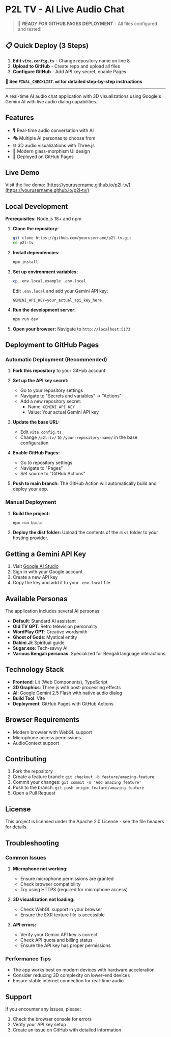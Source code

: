 # P2L TV - AI Live Audio Chat

> 🚀 **READY FOR GITHUB PAGES DEPLOYMENT** - All files configured and tested!

## 📋 Quick Deploy (3 Steps)

1. **Edit `vite.config.ts`** - Change repository name on line 8
2. **Upload to GitHub** - Create repo and upload all files  
3. **Configure GitHub** - Add API key secret, enable Pages

**📖 See `FINAL_CHECKLIST.md` for detailed step-by-step instructions**

---

A real-time AI audio chat application with 3D visualizations using Google's Gemini AI with live audio dialog capabilities.

## Features

- 🎙️ Real-time audio conversation with AI
- 🎭 Multiple AI personas to choose from
- 🌐 3D audio visualizations with Three.js
- 🎨 Modern glass-morphism UI design
- 🚀 Deployed on GitHub Pages

## Live Demo

Visit the live demo: [https://yourusername.github.io/p2l-tv/](https://yourusername.github.io/p2l-tv/)

## Local Development

**Prerequisites:** Node.js 18+ and npm

1. **Clone the repository:**
   ```bash
   git clone https://github.com/yourusername/p2l-tv.git
   cd p2l-tv
   ```

2. **Install dependencies:**
   ```bash
   npm install
   ```

3. **Set up environment variables:**
   ```bash
   cp .env.local.example .env.local
   ```
   Edit `.env.local` and add your Gemini API key:
   ```
   GEMINI_API_KEY=your_actual_api_key_here
   ```

4. **Run the development server:**
   ```bash
   npm run dev
   ```

5. **Open your browser:**
   Navigate to `http://localhost:5173`

## Deployment to GitHub Pages

### Automatic Deployment (Recommended)

1. **Fork this repository** to your GitHub account

2. **Set up the API key secret:**
   - Go to your repository settings
   - Navigate to "Secrets and variables" → "Actions"
   - Add a new repository secret:
     - Name: `GEMINI_API_KEY`
     - Value: Your actual Gemini API key

3. **Update the base URL:**
   - Edit `vite.config.ts`
   - Change `/p2l-tv/` to `/your-repository-name/` in the base configuration

4. **Enable GitHub Pages:**
   - Go to repository settings
   - Navigate to "Pages"
   - Set source to "GitHub Actions"

5. **Push to main branch:**
   The GitHub Action will automatically build and deploy your app.

### Manual Deployment

1. **Build the project:**
   ```bash
   npm run build
   ```

2. **Deploy the dist folder:**
   Upload the contents of the `dist` folder to your hosting provider.

## Getting a Gemini API Key

1. Visit [Google AI Studio](https://aistudio.google.com/)
2. Sign in with your Google account
3. Create a new API key
4. Copy the key and add it to your `.env.local` file

## Available Personas

The application includes several AI personas:
- **Default**: Standard AI assistant
- **Old TV GPT**: Retro television personality
- **WordPlay GPT**: Creative wordsmith
- **Ghost of Gods**: Mystical entity
- **Dakini.Ji**: Spiritual guide
- **Sugar.exe**: Tech-savvy AI
- **Various Bengali personas**: Specialized for Bengali language interactions

## Technology Stack

- **Frontend**: Lit (Web Components), TypeScript
- **3D Graphics**: Three.js with post-processing effects
- **AI**: Google Gemini 2.5 Flash with native audio dialog
- **Build Tool**: Vite
- **Deployment**: GitHub Pages with GitHub Actions

## Browser Requirements

- Modern browser with WebGL support
- Microphone access permissions
- AudioContext support

## Contributing

1. Fork the repository
2. Create a feature branch: `git checkout -b feature/amazing-feature`
3. Commit your changes: `git commit -m 'Add amazing feature'`
4. Push to the branch: `git push origin feature/amazing-feature`
5. Open a Pull Request

## License

This project is licensed under the Apache 2.0 License - see the file headers for details.

## Troubleshooting

### Common Issues

1. **Microphone not working:**
   - Ensure microphone permissions are granted
   - Check browser compatibility
   - Try using HTTPS (required for microphone access)

2. **3D visualization not loading:**
   - Check WebGL support in your browser
   - Ensure the EXR texture file is accessible

3. **API errors:**
   - Verify your Gemini API key is correct
   - Check API quota and billing status
   - Ensure the API key has proper permissions

### Performance Tips

- The app works best on modern devices with hardware acceleration
- Consider reducing 3D complexity on lower-end devices
- Ensure stable internet connection for real-time audio

## Support

If you encounter any issues, please:
1. Check the browser console for errors
2. Verify your API key setup
3. Create an issue on GitHub with detailed information
